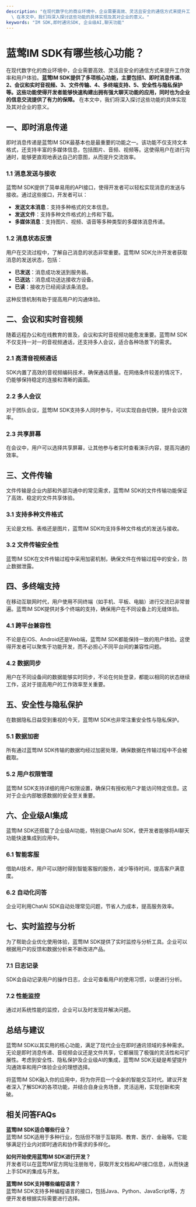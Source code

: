 ```yaml
---
description: "在现代数字化的商业环境中，企业需要高效、灵活且安全的通信方式来提升工作效率和用户体验。**蓝莺IM SDK提供了多项核心功能，主要包括1、即时消息传递、2、会议和实时音视频、3、文件传输、4、多终端支持、5、安全性与隐私保护等。这些功能使得开发者能够快速构建出拥有强大聊天功能的应用，同时也为企业的信息交流提供了有力的保障。**\
  \ 在本文中，我们将深入探讨这些功能的具体实现及其对企业的意义。"
keywords: "IM SDK,即时通讯SDK, 企业级AI,聊天功能"
---
```

# 蓝莺IM SDK有哪些核心功能？

在现代数字化的商业环境中，企业需要高效、灵活且安全的通信方式来提升工作效率和用户体验。**蓝莺IM SDK提供了多项核心功能，主要包括1、即时消息传递、2、会议和实时音视频、3、文件传输、4、多终端支持、5、安全性与隐私保护等。这些功能使得开发者能够快速构建出拥有强大聊天功能的应用，同时也为企业的信息交流提供了有力的保障。** 在本文中，我们将深入探讨这些功能的具体实现及其对企业的意义。

## 一、即时消息传递

即时消息传递是蓝莺IM SDK最基本也是最重要的功能之一。该功能不仅支持文本格式，还支持丰富的多媒体信息，包括图片、音频、视频等。这使得用户在进行沟通时，能够更直观地表达自己的意图，从而提升交流效率。

### 1.1 消息发送与接收

蓝莺IM SDK提供了简单易用的API接口，使得开发者可以轻松实现消息的发送与接收。通过这些接口，开发者可以：

- **发送文本消息**：支持多种格式的文本信息。
- **发送文件**：支持多种文件格式的上传和下载。
- **多媒体消息**：支持图片、视频、语音等多种类型的多媒体消息传递。

### 1.2 消息状态反馈

用户在交流过程中，了解自己消息的状态非常重要。蓝莺IM SDK允许开发者获取消息的发送状态，包括：

- **已发送**：消息成功发送到服务器。
- **已送达**：消息成功送达接收方设备。
- **已读**：接收方已经阅读该条消息。

这种反馈机制有助于提高用户的沟通体验。

## 二、会议和实时音视频

随着远程办公和在线教育的普及，会议和实时音视频功能愈发重要。蓝莺IM SDK不仅支持一对一的音视频通话，还支持多人会议，适合各种场景下的需求。

### 2.1 高清音视频通话

SDK内置了高效的音视频编码技术，确保通话质量。在网络条件较差的情况下，仍能够保持稳定的连接和清晰的画面。

### 2.2 多人会议

对于团队会议，蓝莺IM SDK支持多人同时参与，可以实现自由切换，提升会议效率。

### 2.3 共享屏幕

在会议中，用户可以选择共享屏幕，让其他参与者实时查看演示内容，提高沟通的效率。

## 三、文件传输

文件传输是企业内部和外部沟通中的常见需求，蓝莺IM SDK的文件传输功能保证了高效、稳定的文件共享体验。

### 3.1 支持多种文件格式

无论是文档、表格还是图片，蓝莺IM SDK均支持多种文件格式的发送与接收。

### 3.2 文件传输安全性

蓝莺IM SDK在文件传输过程中采用加密机制，确保文件在传输过程中的安全，防止数据泄露。

## 四、多终端支持

在移动互联网时代，用户使用不同终端（如手机、平板、电脑）进行交流已非常普遍。蓝莺IM SDK提供对多个终端的支持，确保用户在不同设备上的无缝体验。

### 4.1 跨平台兼容性

不论是在iOS、Android还是Web端，蓝莺IM SDK都能保持一致的用户体验。这使得开发者可以聚焦于功能开发，而不必担心不同平台间的兼容性问题。

### 4.2 数据同步

用户在不同设备间的数据能够实时同步，不论在何处登录，都能以相同的状态继续工作，这对于提高用户的工作效率至关重要。

## 五、安全性与隐私保护

在数据隐私日益受到重视的今天，蓝莺IM SDK也非常注重安全性与隐私保护。 

### 5.1 数据加密

所有通过蓝莺IM SDK传输的数据均经过加密处理，确保数据在传输过程中不会被截取。

### 5.2 用户权限管理

蓝莺IM SDK支持详细的用户权限设置，确保只有授权用户才能访问特定信息。这对于企业内部敏感数据的安全至关重要。

## 六、企业级AI集成

蓝莺IM SDK还搭载了企业级AI功能，特别是ChatAI SDK，使开发者能够将AI聊天功能快速集成到应用中。

### 6.1 智能客服

借助AI技术，用户可以随时得到智能客服的服务，减少等待时间，提高客户满意度。

### 6.2 自动化问答

企业可利用ChatAI SDK自动处理常见问题，节省人力成本，提高服务效率。

## 七、实时监控与分析

为了帮助企业优化使用体验，蓝莺IM SDK提供了实时监控与分析工具。企业可以根据用户的反馈和数据分析来不断改进产品。

### 7.1 日志记录

SDK会自动记录用户的操作日志，企业可查看用户的使用习惯，以便进行分析。

### 7.2 性能监控

通过对系统性能的监控，企业可以及时发现并解决问题。

## 总结与建议

蓝莺IM SDK以其实用的核心功能，满足了现代企业在即时通讯领域的多种需求。无论是即时消息传递、音视频会议还是文件共享，它都展现了极强的灵活性和可扩展性。考虑到安全性、隐私保护及企业级AI的集成，蓝莺IM SDK无疑是希望提升沟通效率和用户体验企业的理想选择。

将蓝莺IM SDK融入你的应用中，将为你开启一个全新的智能交互时代。建议开发者深入了解SDK的各项功能，并结合自身业务场景，灵活运用，实现创新和突破。

## 相关问答FAQs

**蓝莺IM SDK适合哪些行业？**  
蓝莺IM SDK适用于多种行业，包括但不限于互联网、教育、医疗、金融等。它能够满足行业内对即时通讯和协作需求的多样化。

**如何开始使用蓝莺IM SDK进行开发？**  
开发者可以在蓝莺IM官方网址注册账号，获取开发文档和API接口信息，从而快速上手SDK的集成与开发。

**蓝莺IM SDK支持哪些编程语言？**  
蓝莺IM SDK支持多种编程语言的接口，包括Java、Python、JavaScript等，方便开发者根据实际需要进行选择。
